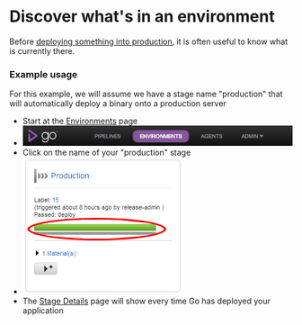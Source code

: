 # Discover what's in an environment

Before [deploying something into production](rm_deploy_to_environment.md), it is often useful to know what is currently there.

### Example usage

For this example, we will assume we have a stage name "production" that will automatically deploy a binary onto a production server

-   Start at the [Environments](../navigations/environments_page.md) page
-   ![](../resources/images/cruise/topnav_environments.png)
-   Click on the name of your "production" stage
-   ![](../resources/images/cruise/release_manager/whats_in_an_environment/2_click_stage_activity.png)
-   The [Stage Details](../navigations/stage_details_page.md) page will show every time Go has deployed your application